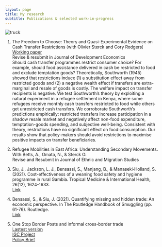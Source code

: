 ```yaml
---
layout: page
title: My research
subtitle: Publications & selected work-in-progress
---
```


![truck](/img/grains_truck_2.jpg)

1. The Freedom to Choose: Theory and Quasi-Experimental Evidence on Cash Transfer Restrictions (with Olivier Sterck and Cory Rodgers) <br/>
[Working paper](https://ideas.repec.org/p/csa/wpaper/2021-14.html) <br/>
Revise & resubmit in Journal of Development Economics<br/>
Should cash transfer programmes restrict consumer choice? For example, should food assistance delivered in cash be restricted to food and exclude temptation goods? Theoretically, Southworth (1945) showed that restrictions induce (1) a substitution effect away from restricted goods and (2) a negative wealth effect if transfers are extra-marginal and resale of goods is costly. The welfare impact on transfer recipients is negative. We test Southworth’s theory by exploiting a natural experiment in a refugee settlement in Kenya, where some refugees receive monthly cash transfers restricted to food while others get unrestricted cash transfers. We corroborate Southworth’s predictions empirically: restricted transfers increase participation in a shadow resale market and negatively affect non-food expenditure, temptation-goods spending, and subjective well-being. Consistent with theory, restrictions have no significant effect on food consumption. Our results show that policy-makers should avoid restrictions to maximise positive impacts on transfer beneficiaries.  <br/>

2. Refugee Mobilities in East Africa: Understanding Secondary Movements.<br/>
With Betts, A., Omata, N., & Sterck O.<br/>
Revise and Resubmit in Journal of Ethnic and Migration Studies <br/>

3. Siu, J., Jackson, L. J., Bensassi, S., Manjang, B., & Manaseki‐Holland, S. (2021). Cost-effectiveness of a weaning food safety and hygiene programme in rural Gambia. Tropical Medicine & International Health, 26(12), 1624-1633.<br/>
[Link](https://onlinelibrary.wiley.com/doi/abs/10.1111/tmi.13691) <br/>

4. Bensassi, S., & Siu, J. (2021). Quantifying missing and hidden trade: An economic perspective. In The Routledge Handbook of
Smuggling (pp. 61-76). Routledge. <br/>
[Link](https://www.taylorfrancis.com/chapters/oa-edit/10.4324/9781003043645-5/quantifying-missing-hidden-trade-sami-bensassi-jade-siu) <br/>

5. One Stop Border Posts and informal cross-border trade<br/>
      [Lastest version](https://ideas.repec.org/p/bir/birmec/20-08.html) <br/>
      [IGC Project](https://www.theigc.org/project/trade-facilitation-and-informal-cross-border-trade/) <br/>
      [Policy Brief](https://www.theigc.org/wp-content/uploads/2020/01/Siu-2019-policy-brief.pdf) <br/>   
<br/>


